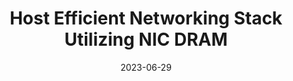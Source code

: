 ---
layout: "publication"
title: "Host Efficient Networking Stack Utilizing NIC DRAM"
date: 2023-06-29
copyright: "© Byeong Keon Lee, Dong Hyeon Lee, Jisu Ok, Wonsup Yoon, and Sue Moon 2023. This is the author's version of the work. It is posted here for your personal use. Not for redistribution. The definitive Version of Record was published in Proceedings of the 7th Asia-Pacific Workshop on Networking (APNet)."
where: "Proceedings of the 7th Asia-Pacific Workshop on Networking (APNet)"
pdf: "/publication/hens-apnet23.pdf"
tags:
    - publication
---
